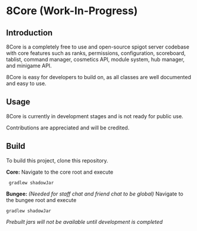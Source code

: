 # 8Core (Work-In-Progress)

## Introduction
8Core is a completely free to use and open-source spigot server codebase with core features such as ranks, permissions, configuration, scoreboard, tablist, command manager, cosmetics API, module system, hub manager, and minigame API.

8Core is easy for developers to build on, as all classes are well documented and easy to use.

## Usage
8Core is currently in development stages and is not ready for public use. 

Contributions are appreciated and will be credited.

## Build
To build this project, clone this repository.

**Core:**
Navigate to the core root and execute
   
     gradlew shadowJar

**Bungee:** *(Needed for staff chat and friend chat to be global)*
Navigate to the bungee root and execute

    gradlew shadowJar

*Prebuilt jars will not be available until development is completed*
